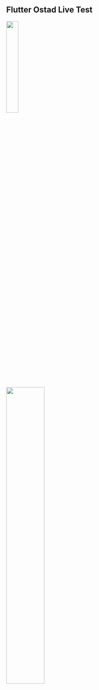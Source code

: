 ## Flutter Ostad Live Test

<img src="https://github.com/zobayerdev/ostad_live_test_two/assets/74914169/65f47147-63fd-4569-99ff-35e1099cb597" width=25% height=25%><br>
<img src="https://github.com/zobayerdev/ostad_live_test_two/assets/74914169/1cc0cff1-523e-4356-be0a-1ed5e6fd4f63" width=45% height=45%>
